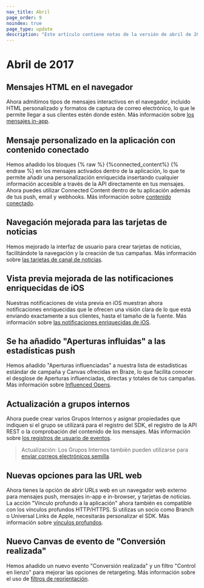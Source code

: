 ```yaml
---
nav_title: Abril
page_order: 9
noindex: true
page_type: update
description: "Este artículo contiene notas de la versión de abril de 2017."
---
```


# Abril de 2017

## Mensajes HTML en el navegador

Ahora admitimos tipos de mensajes interactivos en el navegador, incluido HTML personalizado y formatos de captura de correo electrónico, lo que le permite llegar a sus clientes estén donde estén. Más información sobre [los mensajes in-app]({{site.baseurl}}/user_guide/message_building_by_channel/in-app_messages/best_practices/).

## Mensaje personalizado en la aplicación con contenido conectado

Hemos añadido los bloques {% raw %} {%connected_content%} {% endraw %} en los mensajes activados dentro de la aplicación, lo que te permite añadir una personalización enriquecida insertando cualquier información accesible a través de la API directamente en tus mensajes. Ahora puedes utilizar Connected Content dentro de tu aplicación además de tus push, email y webhooks. Más información sobre [contenido conectado]({{site.baseurl}}/user_guide/personalization_and_dynamic_content/connected_content/about_connected_content/).

## Navegación mejorada para las tarjetas de noticias

Hemos mejorado la interfaz de usuario para crear tarjetas de noticias, facilitándote la navegación y la creación de tus campañas. Más información sobre [las tarjetas de canal de noticias]({{site.baseurl}}/user_guide/engagement_tools/news_feed/creating_a_news_feed_item/#news-feed-cards).

## Vista previa mejorada de las notificaciones enriquecidas de iOS

Nuestras notificaciones de vista previa en iOS muestran ahora notificaciones enriquecidas que le ofrecen una visión clara de lo que está enviando exactamente a sus clientes, hasta el tamaño de la fuente. Más información sobre [las notificaciones enriquecidas de iOS]({{site.baseurl}}/developer_guide/platform_integration_guides/swift/push_notifications/integration/#ios-10-rich-notifications).

## Se ha añadido "Aperturas influidas" a las estadísticas push

Hemos añadido "Aperturas influenciadas" a nuestra lista de estadísticas estándar de campaña y Canvas ofrecidas en Braze, lo que facilita conocer el desglose de Aperturas influenciadas, directas y totales de tus campañas. Más información sobre [Influenced Opens]({{site.baseurl}}/user_guide/analytics/tracking/influenced_opens/).

## Actualización a grupos internos

Ahora puede crear varios Grupos Internos y asignar propiedades que indiquen si el grupo se utilizará para el registro del SDK, el registro de la API REST o la comprobación del contenido de los mensajes. Más información sobre [los registros de usuario de eventos]({{site.baseurl}}/user_guide/administrative/app_settings/developer_console/event_user_log_tab/#event-user-log-tab).

> Actualización: Los Grupos Internos también pueden utilizarse para [enviar correos electrónicos semilla]({{site.baseurl}}/user_guide/administrative/app_settings/developer_console/#seed-groups).

## Nuevas opciones para las URL web

Ahora tienes la opción de abrir URLs web en un navegador web externo para mensajes push, mensajes in-app e in-browser, y tarjetas de noticias. La acción "Vínculo profundo a la aplicación" ahora también es compatible con los vínculos profundos HTTP/HTTPS. Si utilizas un socio como Branch o Universal Links de Apple, necesitarás personalizar el SDK. Más información sobre [vínculos profundos]({{site.baseurl}}/user_guide/personalization_and_dynamic_content/deep_linking_to_in-app_content/#what-is-deep-linking).

## Nuevo Canvas de evento de "Conversión realizada"

Hemos añadido un nuevo evento "Conversión realizada" y un filtro "Control en lienzo" para mejorar las opciones de retargeting. Más información sobre el uso de [filtros de reorientación]({{site.baseurl}}/user_guide/engagement_tools/campaigns/ideas_and_strategies/retargeting_campaigns/#retargeting-campaigns).



